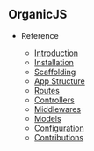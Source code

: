 <h2>OrganicJS</h2>

- Reference

  - [Introduction](introduction.md)
  - [Installation](installation.md)
  - [Scaffolding](scaffolding.md)
  - [App Structure](app-structure.md)
  - [Routes](routes.md)
  - [Controllers](controllers.md)
  - [Middlewares](middlewares.md)
  - [Models](models.md)
  - [Configuration](configuration.md)
  - [Contributions](contributions.md)
